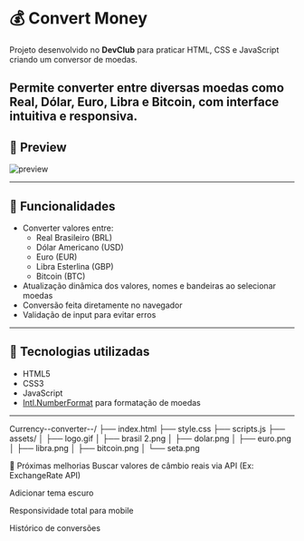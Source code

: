# 💰 Convert Money

Projeto desenvolvido no **DevClub** para praticar HTML, CSS e JavaScript criando um conversor de moedas.

Permite converter entre diversas moedas como **Real, Dólar, Euro, Libra e Bitcoin**, com interface intuitiva e responsiva.
---

## 📸 Preview

![preview](./assets//preview.png) 

---

## 🚀 Funcionalidades

- Converter valores entre:
  - Real Brasileiro (BRL)
  - Dólar Americano (USD)
  - Euro (EUR)
  - Libra Esterlina (GBP)
  - Bitcoin (BTC)
- Atualização dinâmica dos valores, nomes e bandeiras ao selecionar moedas
- Conversão feita diretamente no navegador
- Validação de input para evitar erros

---

## 🧪 Tecnologias utilizadas

- HTML5
- CSS3
- JavaScript 
- [Intl.NumberFormat](https://developer.mozilla.org/pt-BR/docs/Web/JavaScript/Reference/Global_Objects/Intl/NumberFormat) para formatação de moedas
---

Currency--converter--/
├── index.html
├── style.css
├── scripts.js
├── assets/
│   ├── logo.gif
│   ├── brasil 2.png
│   ├── dolar.png
│   ├── euro.png
│   ├── libra.png
│   ├── bitcoin.png
│   └── seta.png

📌 Próximas melhorias
 Buscar valores de câmbio reais via API (Ex: ExchangeRate API)

 Adicionar tema escuro

 Responsividade total para mobile

 Histórico de conversões

